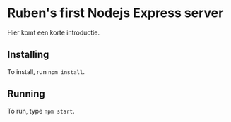 # Ruben's first Nodejs Express server

Hier komt een korte introductie.

## Installing

To install, run `npm install`.

## Running

To run, type `npm start`.
